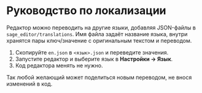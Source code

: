 # Руководство по локализации

Редактор можно переводить на другие языки, добавляя JSON-файлы в
`sage_editor/translations`. Имя файла задаёт название языка, внутри хранятся
пары ключ/значение с оригинальным текстом и переводом.

1. Скопируйте `en.json` в `<язык>.json` и переведите значения.
2. Запустите редактор и выберите язык в **Настройки → Язык**.
3. Код редактора менять не нужно.

Так любой желающий может поделиться новым переводом, не внося изменений в код.
